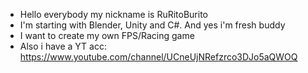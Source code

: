 - Hello everybody my nickname is RuRitoBurito
- I'm starting with Blender, Unity and C#. And yes i'm fresh buddy
- I want to create my own FPS/Racing game
- Also i have a YT acc: https://www.youtube.com/channel/UCneUjNRefzrco3DJo5aQWOQ
